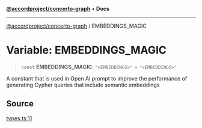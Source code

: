 [**@accordproject/concerto-graph**](../README.md) • **Docs**

***

[@accordproject/concerto-graph](../README.md) / EMBEDDINGS\_MAGIC

# Variable: EMBEDDINGS\_MAGIC

> `const` **EMBEDDINGS\_MAGIC**: `"<EMBEDDINGS>"` = `'<EMBEDDINGS>'`

A constant that is used in Open AI prompt
to improve the performance of generating Cypher queries
that include semantic embeddings

## Source

[types.ts:11](https://github.com/accordproject/lab-concerto-graph/blob/b34f37b25907f3157285eb8fb2d96d925936f651/src/types.ts#L11)
